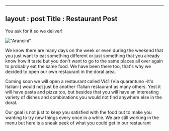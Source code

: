 
---
layout : post
Title : Restaurant Post
---

You ask for it so we deliver!

!["Arancini"](http://www.alwaysfresh.com.au/system/recipe/image/0000/0011/large/MOUTH-WATERING-ARANCINI-BALLS-_2_.jpg)

We know there are many days on the week or even during the weekend that you just want to eat something different or just something that you already know how it taste but you don't want to go to the same places all over again to probably eat the same food. We have been there too, that's why we decided to open our own restaurant in the doral area.

Coming soon we will open a restaurant called Vi41 (Via quarantuno -it's Italian-) would not just be another ITalian restaurant as many others. Yest it will have pasta and pizza too, but besides that you will have an interesting variety of dishes and combinations you would not find anywhere else in the doral.

Our goal is not just to keep you satisfied with the food but to make you wanting to try new things every once in a while.
We are still working in the menu but here is a sneak peek of what you could get in our restaurant 



